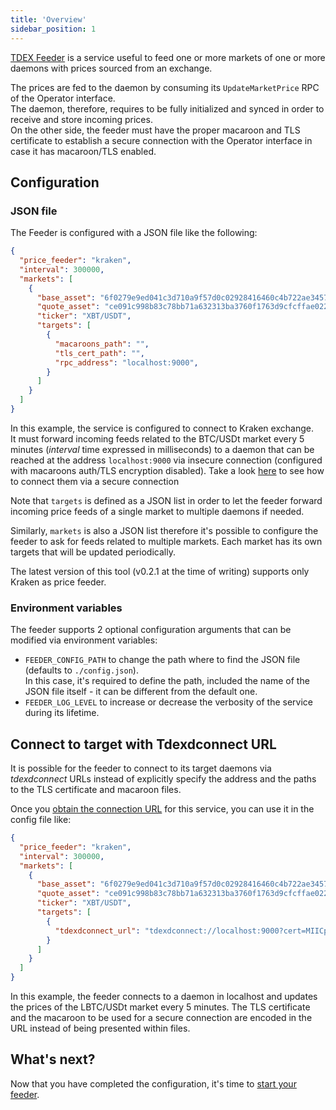 ```yaml
---
title: 'Overview'
sidebar_position: 1
---
```


[TDEX Feeder](https://github.com/tdex-network/tdex-feeder) is a service useful to feed one or more markets of one or more daemons with prices sourced from an exchange.

The prices are fed to the daemon by consuming its `UpdateMarketPrice` RPC of the Operator interface.  
The daemon, therefore, requires to be fully initialized and synced in order to receive and store incoming prices.  
On the other side, the feeder must have the proper macaroon and TLS certificate to establish a secure connection with the Operator interface in case it has macaroon/TLS enabled.

## Configuration

### JSON file
The Feeder is configured with a JSON file like the following:

```json
{
  "price_feeder": "kraken",
  "interval": 300000,
  "markets": [
    {
      "base_asset": "6f0279e9ed041c3d710a9f57d0c02928416460c4b722ae3457a11eec381c526d",
      "quote_asset": "ce091c998b83c78bb71a632313ba3760f1763d9cfcffae02258ffa9865a37bd2",
      "ticker": "XBT/USDT",
      "targets": [
        {
          "macaroons_path": "",
          "tls_cert_path": "",
          "rpc_address": "localhost:9000",
        }
      ]
    }
  ]
}
```

In this example, the service is configured to connect to Kraken exchange.  
It must forward incoming feeds related to the BTC/USDt market every 5 minutes (*interval* time expressed in milliseconds) to a daemon that can be reached at the address `localhost:9000` via insecure connection (configured with macaroons auth/TLS encryption disabled). Take a look [here](getting_started.md#securely-connect-feeder-to-daemon) to see how to connect them via a secure connection

Note that `targets` is defined as a JSON list in order to let the feeder forward incoming price feeds of a single market to multiple daemons if needed.

Similarly, `markets` is also a JSON list therefore it's possible to configure the feeder to ask for feeds related to multiple markets. Each market has its own targets that will be updated periodically.

The latest version of this tool (v0.2.1 at the time of writing) supports only Kraken as price feeder.


### Environment variables

The feeder supports 2 optional configuration arguments that can be modified via environment variables:

- `FEEDER_CONFIG_PATH` to change the path where to find the JSON file (defaults to `./config.json`).  
  In this case, it's required to define the path, included the name of the JSON file itself - it can be different from the default one.
- `FEEDER_LOG_LEVEL` to increase or decrease the verbosity of the service during its lifetime.

## Connect to target with Tdexdconnect URL

It is possible for the feeder to connect to its target daemons via _tdexdconnect_ URLs instead of explicitly specify the address and the paths to the TLS certificate and macaroon files.

Once you [obtain the connection URL](../../provider/tdexdconnect.md#generate-connection-url-for-tdex-feeder) for this service, you can use it in the config file like:

```json
{
  "price_feeder": "kraken",
  "interval": 300000,
  "markets": [
    {
      "base_asset": "6f0279e9ed041c3d710a9f57d0c02928416460c4b722ae3457a11eec381c526d",
      "quote_asset": "ce091c998b83c78bb71a632313ba3760f1763d9cfcffae02258ffa9865a37bd2",
      "ticker": "XBT/USDT",
      "targets": [
        {
          "tdexdconnect_url": "tdexdconnect://localhost:9000?cert=MIICpzCCAk6gAwIBAgIRAL8OABMF9I4BA7qXQaqXwfIwCgYIKoZIzj0EAwIwQjENMAsGA1UEChMEdGRleDExMC8GA1UEAxMoTUJQZGlQaXJhbGJlcnRvLmhvbWVuZXQudGVsZWNvbWl0YWxpYS5pdDAeFw0yMTEwMDcxNDM2MTFaFw0yMjEwMDgxNDM2MTFaMEIxDTALBgNVBAoTBHRkZXgxMTAvBgNVBAMTKE1CUGRpUGlyYWxiZXJ0by5ob21lbmV0LnRlbGVjb21pdGFsaWEuaXQwWTATBgcqhkjOPQIBBggqhkjOPQMBBwNCAAQ6ANPEW3WLpgD6ziosN7PdvRWwg7kYR9CrIu3qvZNychEPC9mUsXKpTVIr5B1xAaFVlCktJ97M_EtDxrUYujJOo4IBIzCCAR8wDgYDVR0PAQH_BAQDAgKkMA8GA1UdEwEB_wQFMAMBAf8wHQYDVR0OBBYEFOjOtc87r1eukTrhwXvns90Fmae4MIHcBgNVHREEgdQwgdGCKE1CUGRpUGlyYWxiZXJ0by5ob21lbmV0LnRlbGVjb21pdGFsaWEuaXSCCWxvY2FsaG9zdIIEdW5peIIKdW5peHBhY2tldIcEfwAAAYcQAAAAAAAAAAAAAAAAAAAAAYcQ_oAAAAAAAAAAAAAAAAAAAYcQ_oAAAAAAAAAQCEC_uSHHLIcEwKgB14cQ_oAAAAAAAACcVyn__lDMuocQ_oAAAAAAAADp7kZyxh-R8IcQ_oAAAAAAAABBBISbVTjXoYcQ_oAAAAAAAACu3kj__gARIjAKBggqhkjOPQQDAgNHADBEAiB92avtyxI535y1zgtEUYSoSpve6rU5mPPU5j7MLm16kwIgfZuZma37mh70_8b659p3yO1-BzI8jFwkzIzbaRnFnnQ&macaroon=AgEFdGRleGQChQEDChAaDhCJUurJJwLVwvzUH-hZEgEwGhUKBm1hcmtldBIEcmVhZBIFd3JpdGUaFwoIb3BlcmF0b3ISBHJlYWQSBXdyaXRlGg4KBXByaWNlEgV3cml0ZRoVCgZ3YWxsZXQSBHJlYWQSBXdyaXRlGhYKB3dlYmhvb2sSBHJlYWQSBXdyaXRlAAAGIHMNd7Gp6l1gYiChAySJ3JmhriJVxW8F7nF2b4aouZXl"
        }
      ]
    }
  ]
}
```

In this example, the feeder connects to a daemon in localhost and updates the prices of the LBTC/USDt market every 5 minutes. The TLS certificate and the macaroon to be used for a secure connection are encoded in the URL instead of being presented within files.

## What's next?

Now that you have completed the configuration, it's time to [start your feeder](getting_started.md).